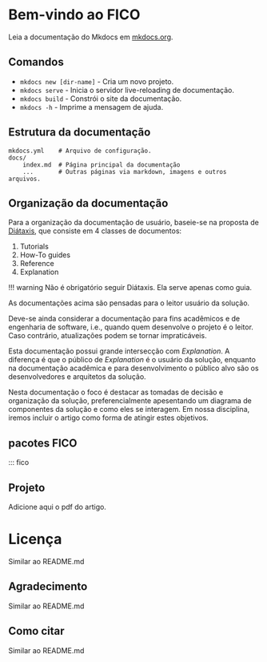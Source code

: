 # Bem-vindo ao FICO

Leia a documentação do Mkdocs em [mkdocs.org](https://www.mkdocs.org).

## Comandos

- `mkdocs new [dir-name]` - Cria um novo projeto.
- `mkdocs serve` - Inicia o servidor live-reloading de documentação.
- `mkdocs build` - Constrói o site da documentação.
- `mkdocs -h` - Imprime a mensagem de ajuda.

## Estrutura da documentação

    mkdocs.yml    # Arquivo de configuração.
    docs/
        index.md  # Página principal da documentação
        ...       # Outras páginas via markdown, imagens e outros arquivos.

## Organização da documentação

Para a organização da documentação de usuário, baseie-se na proposta de
[Diátaxis](https://diataxis.fr/), que consiste em 4 classes de documentos:

1. Tutorials
1. How-To guides
1. Reference
1. Explanation

!!! warning
Não é obrigatório seguir Diátaxis. Ela serve apenas como guia.

As documentações acima são pensadas para o leitor usuário da solução.

Deve-se ainda considerar a documentação para fins acadêmicos e de engenharia de
software, i.e., quando quem desenvolve o projeto é o leitor. Caso contrário,
atualizações podem se tornar impraticáveis.

Esta documentação possui grande intersecção com _Explanation_. A diferença é que o
público de _Explanation_ é o usuário da solução, enquanto na documentação acadêmica e
para desenvolvimento o público alvo são os desenvolvedores e arquitetos da solução.

Nesta documentação o foco é destacar as tomadas de decisão e organização da solução,
preferencialmente apesentando um diagrama de componentes da solução e como eles se
interagem. Em nossa disciplina, iremos incluir o artigo como forma de atingir estes
objetivos.

## pacotes FICO

::: fico

## Projeto

Adicione aqui o pdf do artigo.

# Licença

Similar ao README.md

## Agradecimento

Similar ao README.md

## Como citar

Similar ao README.md
